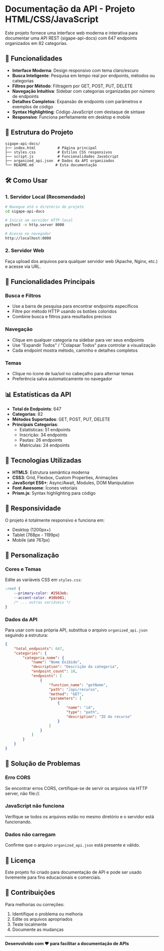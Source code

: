 # Documentação da API - Projeto HTML/CSS/JavaScript

Este projeto fornece uma interface web moderna e interativa para documentar uma API REST (sigape-api-docs) com 647 endpoints organizados em 82 categorias.

## 🚀 Funcionalidades

- **Interface Moderna**: Design responsivo com tema claro/escuro
- **Busca Inteligente**: Pesquisa em tempo real por endpoints, métodos ou categorias
- **Filtros por Método**: Filtragem por GET, POST, PUT, DELETE
- **Navegação Intuitiva**: Sidebar com categorias organizadas por número de endpoints
- **Detalhes Completos**: Expansão de endpoints com parâmetros e exemplos de código
- **Syntax Highlighting**: Código JavaScript com destaque de sintaxe
- **Responsivo**: Funciona perfeitamente em desktop e mobile

## 📁 Estrutura do Projeto

```
sigape-api-docs/
├── index.html          # Página principal
├── styles.css          # Estilos CSS responsivos
├── script.js           # Funcionalidades JavaScript
├── organized_api.json  # Dados da API organizados
└── README.md          # Esta documentação
```

## 🛠️ Como Usar

### 1. Servidor Local (Recomendado)

```bash
# Navegue até o diretório do projeto
cd sigape-api-docs

# Inicie um servidor HTTP local
python3 -m http.server 8000

# Acesse no navegador
http://localhost:8000
```

### 2. Servidor Web

Faça upload dos arquivos para qualquer servidor web (Apache, Nginx, etc.) e acesse via URL.

## 🎯 Funcionalidades Principais

### Busca e Filtros
- Use a barra de pesquisa para encontrar endpoints específicos
- Filtre por método HTTP usando os botões coloridos
- Combine busca e filtros para resultados precisos

### Navegação
- Clique em qualquer categoria na sidebar para ver seus endpoints
- Use "Expandir Todos" / "Colapsar Todos" para controlar a visualização
- Cada endpoint mostra método, caminho e detalhes completos

### Temas
- Clique no ícone de lua/sol no cabeçalho para alternar temas
- Preferência salva automaticamente no navegador

## 📊 Estatísticas da API

- **Total de Endpoints**: 647
- **Categorias**: 82
- **Métodos Suportados**: GET, POST, PUT, DELETE
- **Principais Categorias**:
  - Estatísticas: 51 endpoints
  - Inscrição: 34 endpoints
  - Pautas: 26 endpoints
  - Matrículas: 24 endpoints

## 🔧 Tecnologias Utilizadas

- **HTML5**: Estrutura semântica moderna
- **CSS3**: Grid, Flexbox, Custom Properties, Animações
- **JavaScript ES6+**: Async/Await, Modules, DOM Manipulation
- **Font Awesome**: Ícones vetoriais
- **Prism.js**: Syntax highlighting para código

## 📱 Responsividade

O projeto é totalmente responsivo e funciona em:
- Desktop (1200px+)
- Tablet (768px - 1199px)
- Mobile (até 767px)

## 🎨 Personalização

### Cores e Temas
Edite as variáveis CSS em `styles.css`:

```css
:root {
    --primary-color: #2563eb;
    --accent-color: #10b981;
    /* ... outras variáveis */
}
```

### Dados da API
Para usar com sua própria API, substitua o arquivo `organized_api.json` seguindo a estrutura:

```json
{
    "total_endpoints": 647,
    "categories": {
        "categoria_nome": {
            "name": "Nome Exibido",
            "description": "Descrição da categoria",
            "endpoint_count": 10,
            "endpoints": [
                {
                    "function_name": "getNome",
                    "path": "/api/recurso",
                    "method": "GET",
                    "parameters": [
                        {
                            "name": "id",
                            "type": "path",
                            "description": "ID do recurso"
                        }
                    ]
                }
            ]
        }
    }
}
```

## 🐛 Solução de Problemas

### Erro CORS
Se encontrar erros CORS, certifique-se de servir os arquivos via HTTP server, não file://.

### JavaScript não funciona
Verifique se todos os arquivos estão no mesmo diretório e o servidor está funcionando.

### Dados não carregam
Confirme que o arquivo `organized_api.json` está presente e válido.

## 📄 Licença

Este projeto foi criado para documentação de API e pode ser usado livremente para fins educacionais e comerciais.

## 🤝 Contribuições

Para melhorias ou correções:
1. Identifique o problema ou melhoria
2. Edite os arquivos apropriados
3. Teste localmente
4. Documente as mudanças

---

**Desenvolvido com ❤️ para facilitar a documentação de APIs**
